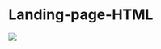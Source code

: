 # Landing-page-HTML
![](https://github.com/SaraKhamisMostafa/Landing-page-HTML/blob/main/screen%20shot.png)
